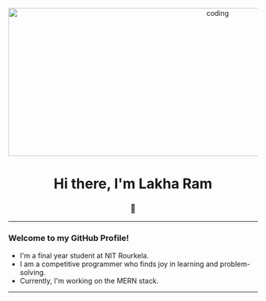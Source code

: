 <p align="center">
  <img alt="coding" width="830" height="300" src="https://github.com/user-attachments/assets/d8956a09-23dd-4b48-a744-28e5cc83a78b">
</p>

<h1 align="center">Hi there, I'm Lakha Ram</h1>
 
<h3 align="center"> 👋</h3>

---

<h3 align="left">Welcome to my GitHub Profile!</h3>

- I'm a final year student at NIT Rourkela.
- I am a competitive programmer who finds joy in learning and problem-solving.
- Currently, I'm working on the MERN stack.

---


